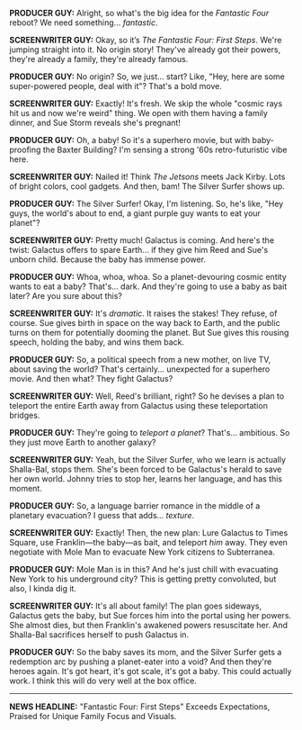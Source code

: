 **PRODUCER GUY:** Alright, so what's the big idea for the *Fantastic Four* reboot? We need something... *fantastic*.

**SCREENWRITER GUY:** Okay, so it’s *The Fantastic Four: First Steps*. We're jumping straight into it. No origin story! They've already got their powers, they're already a family, they're already famous.

**PRODUCER GUY:** No origin? So, we just... start? Like, "Hey, here are some super-powered people, deal with it"? That's a bold move.

**SCREENWRITER GUY:** Exactly! It's fresh. We skip the whole "cosmic rays hit us and now we're weird" thing. We open with them having a family dinner, and Sue Storm reveals she's pregnant!

**PRODUCER GUY:** Oh, a baby! So it's a superhero movie, but with baby-proofing the Baxter Building? I'm sensing a strong '60s retro-futuristic vibe here.

**SCREENWRITER GUY:** Nailed it! Think *The Jetsons* meets Jack Kirby. Lots of bright colors, cool gadgets. And then, bam! The Silver Surfer shows up.

**PRODUCER GUY:** The Silver Surfer! Okay, I'm listening. So, he's like, "Hey guys, the world's about to end, a giant purple guy wants to eat your planet"?

**SCREENWRITER GUY:** Pretty much! Galactus is coming. And here's the twist: Galactus offers to spare Earth... if they give him Reed and Sue's unborn child. Because the baby has immense power.

**PRODUCER GUY:** Whoa, whoa, whoa. So a planet-devouring cosmic entity wants to eat a baby? That's... dark. And they're going to use a baby as bait later? Are you sure about this?

**SCREENWRITER GUY:** It's *dramatic*. It raises the stakes! They refuse, of course. Sue gives birth in space on the way back to Earth, and the public turns on them for potentially dooming the planet. But Sue gives this rousing speech, holding the baby, and wins them back.

**PRODUCER GUY:** So, a political speech from a new mother, on live TV, about saving the world? That's certainly... unexpected for a superhero movie. And then what? They fight Galactus?

**SCREENWRITER GUY:** Well, Reed's brilliant, right? So he devises a plan to teleport the entire Earth away from Galactus using these teleportation bridges.

**PRODUCER GUY:** They're going to *teleport a planet*? That's... ambitious. So they just move Earth to another galaxy?

**SCREENWRITER GUY:** Yeah, but the Silver Surfer, who we learn is actually Shalla-Bal, stops them. She's been forced to be Galactus's herald to save her own world. Johnny tries to stop her, learns her language, and has this moment.

**PRODUCER GUY:** So, a language barrier romance in the middle of a planetary evacuation? I guess that adds... *texture*.

**SCREENWRITER GUY:** Exactly! Then, the new plan: Lure Galactus to Times Square, use Franklin—the baby—as bait, and teleport *him* away. They even negotiate with Mole Man to evacuate New York citizens to Subterranea.

**PRODUCER GUY:** Mole Man is in this? And he's just chill with evacuating New York to his underground city? This is getting pretty convoluted, but also, I kinda dig it.

**SCREENWRITER GUY:** It's all about family! The plan goes sideways, Galactus gets the baby, but Sue forces him into the portal using her powers. She almost dies, but then Franklin's awakened powers resuscitate her. And Shalla-Bal sacrifices herself to push Galactus in.

**PRODUCER GUY:** So the baby saves its mom, and the Silver Surfer gets a redemption arc by pushing a planet-eater into a void? And then they're heroes again. It's got heart, it's got scale, it's got a baby. This could actually work. I think this will do very well at the box office.

***

**NEWS HEADLINE:** "Fantastic Four: First Steps" Exceeds Expectations, Praised for Unique Family Focus and Visuals.